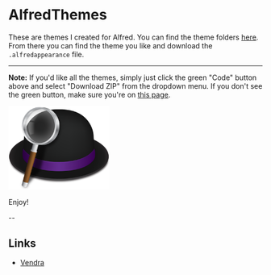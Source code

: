 # AlfredThemes

These are themes I created for Alfred. You can find the theme folders [here](https://www.dropbox.com/sh/e7pki2srlir0uq8/AAAassNJzf4KhjGWlZtdg4dia?dl=0). From there you can find the theme you like and download the `.alfredappearance` file.

---
**Note:** If you'd like all the themes, simply just click the green "Code" button above and select "Download ZIP" from the dropdown menu. If you don't see the green button, make sure you're on [this page](https://github.com/marlonjames71/AlfredThemes).


<img src="alfred_logo.png" width="200">

Enjoy!


--

## Links
- [Vendra](https://github.com/marlonjames71/AlfredThemes/blob/master/Vendra%20Theme/Vendra_README.md)
